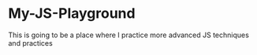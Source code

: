 # My-JS-Playground
This is going to be a place where I practice more advanced JS techniques and practices
